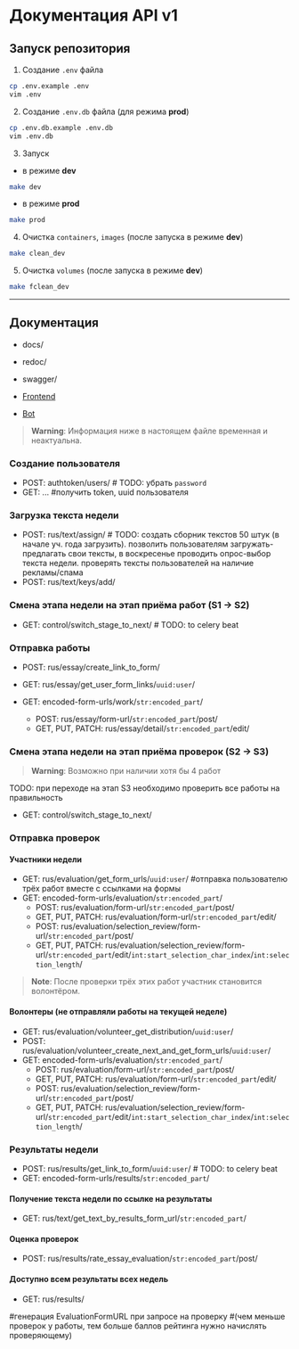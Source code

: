 # Документация API v1


## Запуск репозитория
1. Создание `.env` файла
```bash
cp .env.example .env
vim .env
```
2. Создание `.env.db` файла (для режима **prod**)
```bash
cp .env.db.example .env.db
vim .env.db
```
3. Запуск
- в режиме **dev**
```bash
make dev
```
- в режиме **prod**
```bash
make prod
```
4. Очистка `containers`, `images` (после запуска в режиме **dev**)
```bash
make clean_dev
```
5. Очистка `volumes` (после запуска в режиме **dev**)
```bash
make fclean_dev
```

---

## Документация

- docs/
- redoc/
- swagger/

- [Frontend](/README_frontend.md)
- [Bot](/README_bot.md)


> **Warning**:
> Информация ниже в настоящем файле временная и неактуальна.


### Создание пользователя
- POST: authtoken/users/ # TODO: убрать `password`
- GET: ... #получить token, uuid пользователя


### Загрузка текста недели
- POST: rus/text/assign/ # TODO: создать сборник текстов 50 штук (в начале уч. года загрузить). позволить пользователям загружать-предлагать свои тексты, в воскресенье проводить опрос-выбор текста недели. проверять тексты пользователей на наличие рекламы/спама
- POST: rus/text/keys/add/


### Смена этапа недели на этап приёма работ (S1 -> S2)
- GET: control/switch_stage_to_next/ # TODO: to celery beat


### Отправка работы
- POST: rus/essay/create_link_to_form/
- GET: rus/essay/get_user_form_links/`uuid:user`/

- GET: encoded-form-urls/work/`str:encoded_part`/
  - POST: rus/essay/form-url/`str:encoded_part`/post/
  - GET, PUT, PATCH: rus/essay/detail/`str:encoded_part`/edit/


### Смена этапа недели на этап приёма проверок (S2 -> S3)
> **Warning**:
> Возможно при наличии хотя бы 4 работ

TODO: при переходе на этап S3 необходимо проверить все работы на правильность
- GET: control/switch_stage_to_next/


### Отправка проверок
#### Участники недели
- GET: rus/evaluation/get_form_urls/`uuid:user`/ #отправка пользователю трёх работ вместе с ссылками на формы
- GET: encoded-form-urls/evaluation/`str:encoded_part`/
  - POST: rus/evaluation/form-url/`str:encoded_part`/post/
  - GET, PUT, PATCH: rus/evaluation/form-url/`str:encoded_part`/edit/
  - POST: rus/evaluation/selection_review/form-url/`str:encoded_part`/post/
  - GET, PUT, PATCH: rus/evaluation/selection_review/form-url/`str:encoded_part`/edit/`int:start_selection_char_index`/`int:selection_length`/
> **Note**:
> После проверки трёх этих работ участник становится волонтёром.

#### Волонтеры (не отправляли работы на текущей неделе)
- GET: rus/evaluation/volunteer_get_distribution/`uuid:user`/
- POST: rus/evaluation/volunteer_create_next_and_get_form_urls/`uuid:user`/
- GET: encoded-form-urls/evaluation/`str:encoded_part`/
  - POST: rus/evaluation/form-url/`str:encoded_part`/post/
  - GET, PUT, PATCH: rus/evaluation/form-url/`str:encoded_part`/edit/
  - POST: rus/evaluation/selection_review/form-url/`str:encoded_part`/post/
  - GET, PUT, PATCH: rus/evaluation/selection_review/form-url/`str:encoded_part`/edit/`int:start_selection_char_index`/`int:selection_length`/


### Результаты недели
- POST: rus/results/get_link_to_form/`uuid:user`/ # TODO: to celery beat
- GET: encoded-form-urls/results/`str:encoded_part`/

#### Получение текста недели по ссылке на результаты
- GET: rus/text/get_text_by_results_form_url/`str:encoded_part`/

#### Оценка проверок
- POST: rus/results/rate_essay_evaluation/`str:encoded_part`/post/

#### Доступно всем результаты всех недель
- GET: rus/results/


#генерация EvaluationFormURL при запросе на проверку
#(чем меньше проверок у работы, тем больше баллов рейтинга нужно начислять проверяющему)
